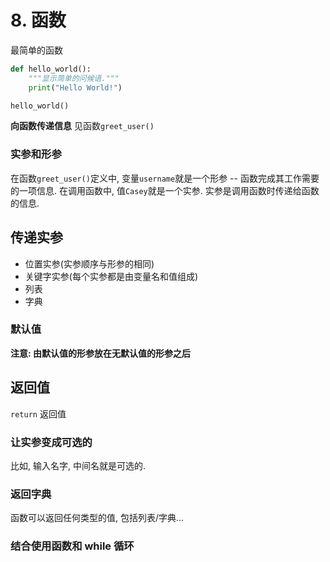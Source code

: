 # 8. 函数

最简单的函数
```python
def hello_world():
    """显示简单的问候语."""
    print("Hello World!")

hello_world()
```

**向函数传递信息**
见函数`greet_user()`

### 实参和形参

在函数`greet_user()`定义中, 变量`username`就是一个形参 -- 函数完成其工作需要的一项信息. 在调用函数中, 值`Casey`就是一个实参. 实参是调用函数时传递给函数的信息. 

## 传递实参

- 位置实参(实参顺序与形参的相同)
- 关键字实参(每个实参都是由变量名和值组成)
- 列表
- 字典

### 默认值

**注意: 由默认值的形参放在无默认值的形参之后**

## 返回值

`return` 返回值

### 让实参变成可选的

比如, 输入名字, 中间名就是可选的.

### 返回字典

函数可以返回任何类型的值, 包括列表/字典...

### 结合使用函数和 while 循环


